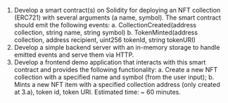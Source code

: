 1. Develop a smart contract(s) on Solidity for deploying an NFT collection (ERC721) with several arguments (a name, 
symbol). The smart contract should emit the following events:
   a. CollectionCreated(address collection, string name, string symbol)
   b. TokenMinted(address collection, address recipient, uint256 tokenId, string tokenURI)
2. Develop a simple backend server with an in-memory storage to handle emitted events and serve them via HTTP.
3. Develop a frontend demo application that interacts with this smart contract and provides the following functionality:
   a. Create a new NFT collection with a specified name and symbol (from the user input);
   b. Mints a new NFT item with a specified collection address (only created at 3.a), token id, token URI.
   Estimated time: ~ 60 minutes.
